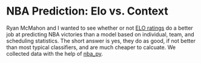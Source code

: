 # NBA Prediction: Elo vs. Context

Ryan McMahon and I wanted to see whether or not <a
href="https://metinmediamath.wordpress.com/2013/11/27/how-to-calculate-the-elo-rating-including-example/">ELO
ratings</a> do a better job at predicting NBA victories than a model based on
individual, team, and scheduling statistics. The short answer is yes, they do
as good, if not better than most typical classifiers, and are much cheaper to
calcuate. We collected data with the help of <a
href="https://github.com/seemethere/nba_py">nba_py</a>.
